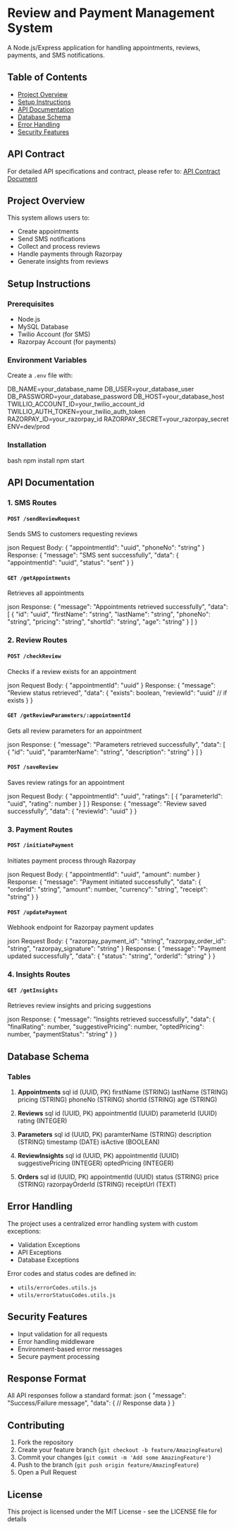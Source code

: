 # Review and Payment Management System

A Node.js/Express application for handling appointments, reviews, payments, and SMS notifications.

## Table of Contents
- [Project Overview](#project-overview)
- [Setup Instructions](#setup-instructions)
- [API Documentation](#api-documentation)
- [Database Schema](#database-schema)
- [Error Handling](#error-handling)
- [Security Features](#security-features)

## API Contract
For detailed API specifications and contract, please refer to: [API Contract Document](https://docs.google.com/document/d/1Ht1X4CHSL35XBPxJTujl6LLBeF-slvFD6kUuCI6YcYU/edit?usp=sharing)

## Project Overview

This system allows users to:
- Create appointments
- Send SMS notifications
- Collect and process reviews
- Handle payments through Razorpay
- Generate insights from reviews

## Setup Instructions

### Prerequisites
- Node.js
- MySQL Database
- Twilio Account (for SMS)
- Razorpay Account (for payments)

### Environment Variables
Create a `.env` file with:

DB_NAME=your_database_name
DB_USER=your_database_user
DB_PASSWORD=your_database_password
DB_HOST=your_database_host
TWILLIO_ACCOUNT_ID=your_twilio_account_id
TWILLIO_AUTH_TOKEN=your_twilio_auth_token
RAZORPAY_ID=your_razorpay_id
RAZORPAY_SECRET=your_razorpay_secret
ENV=dev/prod

### Installation
bash
npm install
npm start

## API Documentation

### 1. SMS Routes

#### `POST /sendReviewRequest`
Sends SMS to customers requesting reviews

json
Request Body:
{
"appointmentId": "uuid",
"phoneNo": "string"
}
Response:
{
"message": "SMS sent successfully",
"data": {
"appointmentId": "uuid",
"status": "sent"
}
}

#### `GET /getAppointments`
Retrieves all appointments


json
Response:
{
"message": "Appointments retrieved successfully",
"data": [
{
"id": "uuid",
"firstName": "string",
"lastName": "string",
"phoneNo": "string",
"pricing": "string",
"shortId": "string",
"age": "string"
}
]
}

### 2. Review Routes

#### `POST /checkReview`
Checks if a review exists for an appointment

json
Request Body:
{
"appointmentId": "uuid"
}
Response:
{
"message": "Review status retrieved",
"data": {
"exists": boolean,
"reviewId": "uuid" // if exists
}
}

#### `GET /getReviewParameters/:appointmentId`
Gets all review parameters for an appointment

json
Response:
{
"message": "Parameters retrieved successfully",
"data": [
{
"id": "uuid",
"paramterName": "string",
"description": "string"
}
]
}

#### `POST /saveReview`
Saves review ratings for an appointment


json
Request Body:
{
"appointmentId": "uuid",
"ratings": [
{
"parameterId": "uuid",
"rating": number
}
]
}
Response:
{
"message": "Review saved successfully",
"data": {
"reviewId": "uuid"
}
}

### 3. Payment Routes

#### `POST /initiatePayment`
Initiates payment process through Razorpay

json
Request Body:
{
"appointmentId": "uuid",
"amount": number
}
Response:
{
"message": "Payment initiated successfully",
"data": {
"orderId": "string",
"amount": number,
"currency": "string",
"receipt": "string"
}
}

#### `POST /updatePayment`
Webhook endpoint for Razorpay payment updates

json
Request Body:
{
"razorpay_payment_id": "string",
"razorpay_order_id": "string",
"razorpay_signature": "string"
}
Response:
{
"message": "Payment updated successfully",
"data": {
"status": "string",
"orderId": "string"
}
}

### 4. Insights Routes

#### `GET /getInsights`
Retrieves review insights and pricing suggestions

json
Response:
{
"message": "Insights retrieved successfully",
"data": {
"finalRating": number,
"suggestivePricing": number,
"optedPricing": number,
"paymentStatus": "string"
}
}


## Database Schema

### Tables

1. **Appointments**
sql
id (UUID, PK)
firstName (STRING)
lastName (STRING)
pricing (STRING)
phoneNo (STRING)
shortId (STRING)
age (STRING)

2. **Reviews**
sql
id (UUID, PK)
appointmentId (UUID)
parameterId (UUID)
rating (INTEGER)


3. **Parameters**
sql
id (UUID, PK)
paramterName (STRING)
description (STRING)
timestamp (DATE)
isActive (BOOLEAN)


4. **ReviewInsights**
sql
id (UUID, PK)
appointmentId (UUID)
suggestivePricing (INTEGER)
optedPricing (INTEGER)

5. **Orders**
sql
id (UUID, PK)
appointmentId (UUID)
status (STRING)
price (STRING)
razorpayOrderId (STRING)
receiptUrl (TEXT)

## Error Handling

The project uses a centralized error handling system with custom exceptions:
- Validation Exceptions
- API Exceptions
- Database Exceptions

Error codes and status codes are defined in:
- `utils/errorCodes.utils.js`
- `utils/errorStatusCodes.utils.js`

## Security Features

- Input validation for all requests
- Error handling middleware
- Environment-based error messages
- Secure payment processing

## Response Format

All API responses follow a standard format:
json
{
"message": "Success/Failure message",
"data": {
// Response data
}
}

## Contributing

1. Fork the repository
2. Create your feature branch (`git checkout -b feature/AmazingFeature`)
3. Commit your changes (`git commit -m 'Add some AmazingFeature'`)
4. Push to the branch (`git push origin feature/AmazingFeature`)
5. Open a Pull Request

## License

This project is licensed under the MIT License - see the LICENSE file for details